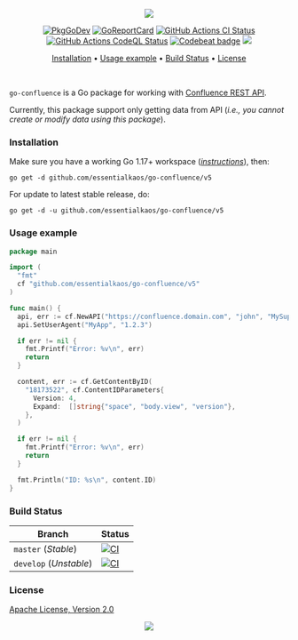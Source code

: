 <p align="center"><a href="#readme"><img src="https://gh.kaos.st/go-confluence.svg"/></a></p>

<p align="center">
  <a href="https://kaos.sh/g/go-confluence.v5"><img src="https://gh.kaos.st/godoc.svg" alt="PkgGoDev" /></a>
  <a href="https://kaos.sh/r/go-confluence"><img src="https://kaos.sh/r/go-confluence.svg" alt="GoReportCard" /></a>
  <a href="https://kaos.sh/w/go-confluence/ci"><img src="https://kaos.sh/w/go-confluence/ci.svg" alt="GitHub Actions CI Status" /></a>
  <a href="https://kaos.sh/w/go-confluence/codeql"><img src="https://kaos.sh/w/go-confluence/codeql.svg" alt="GitHub Actions CodeQL Status" /></a>
  <a href="https://kaos.sh/b/go-confluence"><img src="https://kaos.sh/b/c367cff1-4b71-43de-9a47-9fb34e8c34df.svg" alt="Codebeat badge" /></a>
  <a href="#license"><img src="https://gh.kaos.st/apache2.svg"></a>
</p>

<p align="center"><a href="#installation">Installation</a> • <a href="#usage-example">Usage example</a> • <a href="#build-status">Build Status</a> • <a href="#license">License</a></p>

<br/>

`go-confluence` is a Go package for working with [Confluence REST API](https://docs.atlassian.com/ConfluenceServer/rest/7.3.3/).

Currently, this package support only getting data from API (_i.e., you cannot create or modify data using this package_).

### Installation

Make sure you have a working Go 1.17+ workspace (_[instructions](https://golang.org/doc/install)_), then:

````
go get -d github.com/essentialkaos/go-confluence/v5
````

For update to latest stable release, do:

```
go get -d -u github.com/essentialkaos/go-confluence/v5
```

### Usage example

```go
package main

import (
  "fmt"
  cf "github.com/essentialkaos/go-confluence/v5"
)

func main() {
  api, err := cf.NewAPI("https://confluence.domain.com", "john", "MySuppaPAssWOrd")
  api.SetUserAgent("MyApp", "1.2.3")

  if err != nil {
    fmt.Printf("Error: %v\n", err)
    return
  }

  content, err := cf.GetContentByID(
    "18173522", cf.ContentIDParameters{
      Version: 4,
      Expand:  []string{"space", "body.view", "version"},
    },
  )

  if err != nil {
    fmt.Printf("Error: %v\n", err)
    return
  }

  fmt.Println("ID: %s\n", content.ID)
}

```

### Build Status

| Branch     | Status |
|------------|--------|
| `master` (_Stable_) | [![CI](https://kaos.sh/w/go-confluence/ci.svg?branch=master)](https://kaos.sh/w/go-confluence/ci?query=branch:master) |
| `develop` (_Unstable_) | [![CI](https://kaos.sh/w/go-confluence/ci.svg?branch=develop)](https://kaos.sh/w/go-confluence/ci?query=branch:develop) |

### License

[Apache License, Version 2.0](http://www.apache.org/licenses/LICENSE-2.0)

<p align="center"><a href="https://essentialkaos.com"><img src="https://gh.kaos.st/ekgh.svg"/></a></p>

